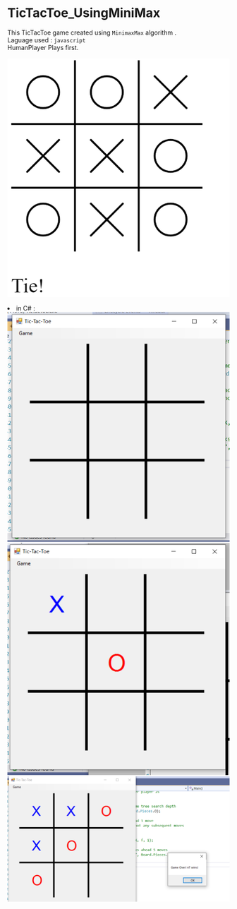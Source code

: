 # TicTacToe_UsingMiniMax
This TicTacToe game created using `MinimaxMax` algorithm .
<br>
Laguage used : `javascript`
<br>
HumanPlayer Plays first.
<br><br>
<img src='using_javascript\using_JS.png'>
<br>
<li>in C# :<br>
<img src='using_javascript\Using_Csharp_1.png'><br>
<img src='using_javascript\Using_Csharp_2.png'><br>
<img src='using_javascript\Using_Csharp_3.png'><br>
